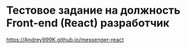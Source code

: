 # Тестовое задание на должность Front-end (React) разработчик

<https://Andrey999K.github.io/messenger-react>